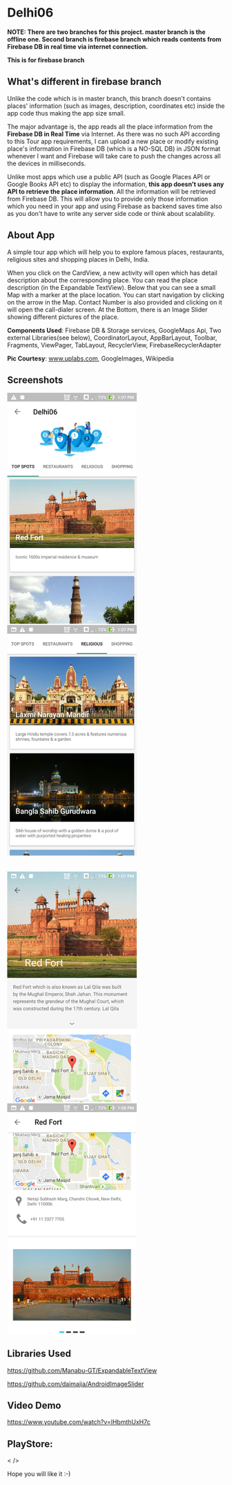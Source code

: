 # Delhi06

<b>NOTE: There are two branches for this project. master branch is the offline one. Second branch is firebase branch which reads contents from Firebase DB in real time via internet connection.</b>

<b>This is for firebase branch</b>

What's different in firebase branch
------------------------------------------
Unlike the code which is in master branch, this branch doesn't contains places' information (such as images, description, coordinates etc) inside the app code thus making the app size small.

The major advantage is, the app reads all the place information from the <b>Firebase DB in Real Time</b> via Internet. As there was no such API according to this Tour app requirements, I can upload a new place or modify existing place's information in Firebase DB (which is a NO-SQL DB) in JSON format whenever I want and Firebase will take care to push the changes across all the devices in milliseconds.

Unlike most apps which use a public API (such as Google Places API or Google Books API etc) to display the information, <b>this app doesn't uses any API to retrieve the place information</b>. All the information will be retrieved from Firebase DB. This will allow you to provide only those information which you need in your app and using Firebase as backend saves time also as you don't have to write any server side code or think about scalability. 

About App
---------
A simple tour app which will help you to explore famous places, restaurants, religious sites and shopping places in Delhi, India.

When you click on the CardView, a new activity will open which has detail description about the corresponding place. You can read the place description (in the Expandable TextView). Below that you can see a small Map with a marker at the place location. You can start navigation by clicking on the arrow in the Map. Contact Number is also provided and clicking on it will open the call-dialer screen. At the Bottom, there is an Image Slider showing different pictures of the place.

<b>Components Used</b>: Firebase DB & Storage services, GoogleMaps Api, Two external Libraries(see below), CoordinatorLayout, AppBarLayout, Toolbar, Fragments, ViewPager, TabLayout, RecyclerView, FirebaseRecyclerAdapter

<b>Pic Courtesy</b>: www.uplabs.com, GoogleImages, Wikipedia

Screenshots
------------
<img src="/screenshots/1.jpg" width=300/>&#160;&#160;&#160;&#160;&#160;&#160;&#160;&#160;&#160;<img src="/screenshots/2.jpg" width=300/>
<br/><br/><br/>
<img src="/screenshots/3.jpg" width=300/>&#160;&#160;&#160;&#160;&#160;&#160;&#160;&#160;&#160;<img src="/screenshots/4.jpg" width=300/>

Libraries Used
---------------
https://github.com/Manabu-GT/ExpandableTextView

https://github.com/daimajia/AndroidImageSlider

Video Demo 
-----------
https://www.youtube.com/watch?v=lHbmthUxH7c

PlayStore:
----------
< />

Hope you will like it :-)
